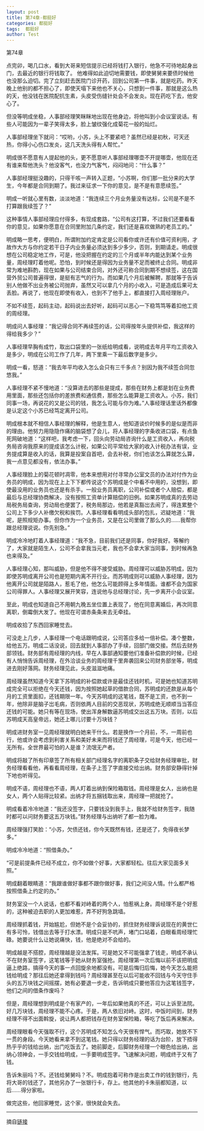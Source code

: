```yaml
---
layout: post
title: 第74章-都挺好
categories: 都挺好
tags:  都挺好
author: Test
---
```


第74章

点完卯，喝几口水，看到大哥来短信提示已经将钱打入银行，他急不可待地起身出门，去最近的银行将钱取了。 他难得如此迫切地需要钱，即使舅舅来要债时候他也没那么迫切。完了立刻赶去医院门诊开药，回到公司第一件事，就是吃药。昨天晚上他别的都不担心了，即使天塌下来他也不关心，只想到一件事，那就是这么热的天，他没钱在医院配抗生素，头皮受伤缝针处会不会发炎。现在药吃下去，他安心了。



但没等明成坐稳，人事部经理笑眯眯地出现在他身边，将他叫到小会议室说话。有些人可能因为一辈子笑得太多，脸上皱纹强化成菊花一般的灿烂。



人事部经理坐下就问：“哎哟，小苏，头上不要紧吧？虽然已经是初秋，可天还热，你得小心伤口发炎，这几天洗头得有人帮忙。”



明成很不愿意有人提起他的头，更不愿意听人事部经理哪壶不开提哪壶，他现在还有谁来帮他洗头？他没客气，也没力气客气，闷闷地问：“什么事？”



人事部经理挺没趣的，只得干咳一声转入正题，“小苏啊，你们那一批分来的大学生，今年都是合同到期了。我过来征求一下你的意见，是不是有意愿续签。”



明成一听就心里有数，淡淡地道：“我连续三个月业务量没有达标，公司是不是不打算跟我续签了？”



这种事情人事部经理应付得多，有现成套路，“公司有这打算，不过我们还要看看你的意见，如果你愿意在合同里附加几条约定，我们还是喜欢做熟的老员工的。”



明成略一思考，便明白，所谓附加约定肯定是公司看你或许还有价值可资利用，才故作大方与你约定若干日子内业务量必须达到多少多少，否则，到期请走。明成很想在公司稳定地工作，可是，他没把握在约定的三个月或半年内能达到某个业务量，周经理盯着他呢。恐怕，到时候还是得因为业务量不足而被终止合同。明成非常为难地斟酌，现在如果与公司结束合同，对外还可称合同到期不想续签，这在国营外贸公司普遍得很，是挺有志气的行为。而如果几个月后被解聘，那就等于告诉别人他做不出业务被公司抛弃，虽然又可以拿几个月的小收入，可是造成后果可太丢脸。再说了，他现在即使有收入，也到不了他手上，都直接打入周经理账户。



不如不续签，起码主动，起码说出去好听，起码可以恶心一下稳笃笃等着扣他工资的周经理。



明成问人事经理：“我记得合同不再续签的话，公司得按年头提供补偿，我这样的得给我多少？”



人事经理早胸有成竹，取出口袋里的一张纸给明成看，说明成去年月平均工资收入是多少，明成在公司工作了几年，两下里乘一下最后数字是多少。



明成一看，怒道：“我去年平均收入怎么会只有三千多点？别因为我不续签合同忽悠我。”



人事经理不紧不慢地道：“没算进去的那些是提成，那些在财务上都是划在业务费用里面，那些还包括你的差旅费和通信费，那些怎么能算是工资收入。小苏，我们同事一场，再说花的又是公司的钱，我怎么可能与你为难。”人事经理话里话外都像是认定这个小苏已经笃定离开公司。



明成根本就不相信人事经理的解释，他是生意人，他知道谈价时候多的是似是而非的理由。他努力用隐隐作痛的脑袋想了会儿，将人事经理的字条收进口袋，有点鱼死网破地道：“这样吧，我考虑一下，回头向劳动局咨询什么是工资收入，再向税务局咨询我原来的提成该怎么计税，如果公司平常给大家的收入计税办法有误，业务提成算是收入的话，我算是投案自首吧，会去补税，你们也该怎么算就怎么算，我一点意见都没有，依法办事。”



人事经理脸上的菊花顿时凋零，他本来想用对付寻常办公室文员的办法对付作为业务员的明成，因为现在上上下下都传说这个苏明成是个中看不中用的，没想到，即使最没用的业务员也还是有杀手。一般业务员离职，公司补偿或者个人赔偿，都是最后与总经理协商解决，没有按照工资单计算赔偿的旧例。如果苏明成真的去劳动局税务局查询，劳动局也便罢了，税务局那边，他若是真豁岀去闹了，得连累整个公司上下多少人补缴欠税和挨罚。人事经理看看明成头部的包扎，迟疑地道：“我呢，是照规矩办事。但你作为一个业务员，又是在公司里做了那么久的……我帮你跟总经理说说。你先别急。”



明成冷冷地盯着人事经理道：“我不急，目前我们还是同事，你好我好。等解约了，大家就是陌生人，公司不会拿我当元老，我也不会拿大家当同事，到时候再急也来得及。”



人事经理心知，那叫威胁，但是他不得不接受威胁。周经理可以威胁苏明成，因为即使苏明成离开公司也是短期内离不开行业。而苏明成则可以威胁人事经理，因为他离开公司就是陌路人，惹毛了他，他怎么可能顾得上多年情面。谁都不会为国家公司得罪人。人事经理又展开笑容，连说他与总经理讨论，先一步离开小会议室。



至此，明成也知道自己不用朝九晚五坐位置上表现了，他在同意离婚后，再次同意离职，倒霉倒大发了。他现在可谓赤条条来去无牵挂。



明成收拾了东西回家睡觉去。



可没走上几步，人事经理一个电话跟明成说，公司答应多给一倍补偿。凑个整数，给他五万。明成二话没说，回去就到人事部办了手续，回部门做交接。然后去财务部领钱。财务部有周经理的内线，早在人事部通知要他们准备补偿款的时候，已经有人悄悄告诉周经理，在外洽谈业务的周经理千里奔袭回来公司财务部坐等，明成进去刚好落网。财务经理见此，头皮滋滋地痛。



周经理虽然知道今天拿下苏明成的补偿款或许是最佳还钱时机，可是她也知道苏明成完全可以拒绝在今天还钱，因为按照她起草的借款合同，苏明成的还款是从每个月的工资里面扣，还钱期限一年。今天苏明成的这笔钱，既不是工资，也不到一年，他除非是脑子岀毛病，否则依两人目前的交恶现状，苏明成绝无顺顺当当答应还钱的可能。她只有等在现场，使出浑身解数逼苏明成交出这五万块。否则，以后苏明成天高皇帝远，她还上哪儿讨要十万块钱？



明成进财务室一见周经理就明白她来干什么。若是换作一个月前，不，一周前也行，他或许会考虑到利害关系和美好未来而将钱还了周经理，可是今天，他已经一无所有。全世界最可怕的人是谁？流氓无产者。



明成将敲了所有印章签了所有相关部门经理名字的离职条子交给财务经理审批，财务经理看看他，再看看周经理，在条子上签了字直接交给出纳。财务部安静得针掉下地也听得见。



明成不语，周经理也不语，两人盯着出纳到保险箱取钱。周经理是女人，出纳也是女人，两个人贴得比较紧。出纳才将五捆钱取出来，周经理一把就抢了。



明成看着冷冷地道：“我还没签字，只要钱没到我手上，我就不给财务签字，我随时都可以问财务要这五万块钱。”财务经理与出纳听了都一脸为难。



周经理强打笑脸：“小苏，欠债还钱，你今天既然有钱，还是还了，免得夜长梦多。”



明成冷冷地道：“照借条办。”



“可是前提条件已经不成立，你不如做个好事，大家都轻松。往后大家见面多关照。”



明成翻着眼睛道：“我跟谁做好事都不跟你做好事，我们之间没人情。什么都严格按照借条上约定的办。”



财务室没一个人说话，也都不看对峙着的两个人，怕惹祸上身。周经理不是个好惹的，这种被迫去职的人更加难惹，弄不好狗急跳墙。



周经理抓着钱，开始尴尬，但她不是个会妥协的，抓住财务经理诉说现在的黄世仁有多可怜，钱借出去等于打水漂。明成只是不吭声，堵门口站着，白眼看周经理忙碌。她要说什么让她说痛快，钱，他是绝对不会给的。



明成越是不搭腔，周经理越是没法发挥。可是她又不可能强拿了钱走，明成不承认不在财务室签字，这笔钱等于她从财务室强抢。周经理第一次后悔以前不该把明成逼上绝路，搞得今天的事一点回旋余地都没有。可是后悔归后悔，她今天怎么能把钱给明成？那往后她还拿得到钱吗？周经理甚至在以后可能收不回钱与今天守住手头的五万块钱之间摇摆，她有必要退一步走，告诉明成只要他答应为这笔钱签字，他们之间的借条作废吗？



但是，周经理想到明成是个有家产的，一年后如果他真的不还，可以上诉至法院。好几万块钱，周经理不能不心疼。于是，两人依旧对峙。这时，中饭时间到，财务经理不得不出面斡旋，说让两人都把钱存在财务室保险箱，等吃了饭后再来解决。



周经理眼看今天强取不行，这个苏明成不知怎么今天很有悍气。而巧取，她放不下一贯的身段。今天她看来拿不到这笔钱。她只得以财务经理的话为台阶，放下捂得热乎乎的钱给出纳，出门吃饭去了。她前脚走，后脚财务经理一个眼色给出纳，出纳心领神会，一手交钱给明成，一手要明成签字。飞速解决问题，明成终于又有了钱。



告诉朱丽吗？不。还钱给舅舅吗？不。明成抱着可称作是出卖工作的钱到银行，先将大哥的钱还了，其他另办了一张银行卡，存上。他其他的卡朱丽都知道，以后……得分家啦。



做完这些，他回家睡觉，这个家，很快就会失去。







*****

摘自[链接](https://m.vodtw.com/wapbook-53717-32938848/)